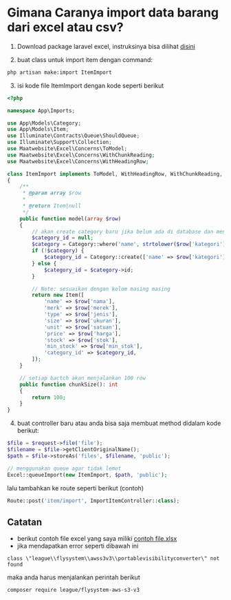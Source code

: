 # Gimana Caranya import data barang dari excel atau csv?

1. Download package laravel excel, instruksinya bisa dilihat [disini](https://docs.laravel-excel.com/3.1/getting-started/installation.html)

2. buat class untuk import item dengan command:
```bash
php artisan make:import ItemImport 
```
3. isi kode file ItemImport dengan kode seperti berikut
```php
<?php

namespace App\Imports;

use App\Models\Category;
use App\Models\Item;
use Illuminate\Contracts\Queue\ShouldQueue;
use Illuminate\Support\Collection;
use Maatwebsite\Excel\Concerns\ToModel;
use Maatwebsite\Excel\Concerns\WithChunkReading;
use Maatwebsite\Excel\Concerns\WithHeadingRow;

class ItemImport implements ToModel, WithHeadingRow, WithChunkReading, ShouldQueue
{
    /**
     * @param array $row
     *
     * @return Item|null
     */
    public function model(array $row)
    {
        // akan create category baru jika belum ada di database dan mengambil id atau codeya
        $category_id = null;
        $category = Category::where('name', strtolower($row['kategori']))->first();
        if (!$category) {
            $category_id = Category::create(['name' => $row['kategori']])->id;
        } else {
            $category_id = $category->id;
        }

        // Note: sesuaikan dengan kolom masing masing
        return new Item([
            'name' => $row['nama'],
            'merk' => $row['merek'],
            'type' => $row['jenis'],
            'size' => $row['ukuran'],
            'unit' => $row['satuan'],
            'price' => $row['harga'],
            'stock' => $row['stok'],
            'min_stock' => $row['min_stok'],
            'category_id' => $category_id,
        ]);
    }

    // setiap bactch akan menjalankan 100 row
    public function chunkSize(): int
    {
        return 100;
    }
}
```

4. buat controller baru atau anda bisa saja membuat method didalam kode berikut:
```php
$file = $request->file('file');
$filename = $file->getClientOriginalName();
$path = $file->storeAs('files', $filename, 'public');

// menggunakan queue agar tidak lemot
Excel::queueImport(new ItemImport, $path, 'public');
```

lalu tambahkan ke route seperti berikut (contoh)
```php
Route::post('item/import', ImportItemController::class);
```

## Catatan
- berikut contoh file excel yang saya miliki
[contoh file.xlsx](./contoh%20spreadsheet%20import%20data%20barang%20sarpras.xlsx)
- jika mendapatkan error seperti dibawah ini
```
class \"league\\flysystem\\awss3v3\\portablevisibilityconverter\" not found
```
maka anda harus menjalankan perintah berikut
```bash
composer require league/flysystem-aws-s3-v3
```